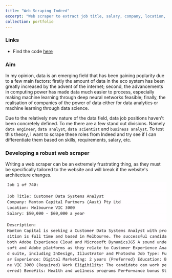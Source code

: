 ```yaml
---
title: "Web Scraping Indeed"
excerpt: "Web scraper to extract job title, salary, company, location, employment type and description from data related jobs on Indeed.<br/><img src='user_images/indeed_logo.png' width='500px'>"
collection: portfolio
---
```


### Links
* Find the code [here](https://github.com/alfredzou/Web-Scraping-Indeed)

### Aim
In my opinion, data is an emerging field that has been gaining poplarity due to a few main factors: firstly the amount of data in the eco system has been greatly increased by the advent of the internet; second, the advancements in computing power has made data much easier to process, especially making machine learning through deep neural networks feasible; finally, the realisation of companies of the power of data either for data analytics or machine learning through data science.

Due to the relatively new nature of the data field, data job positions haven't been concretely defined. To me there are a few stand out divisions. Namely `data engineer`, `data analyst`, `data scientist` and `business analyst`. To test this theory, I want to scrape these roles from Indeed and try see if I can differentiate them based on skills, requirements, salary, etc.

### Developing a robust web scraper
Writing a web scraper can be an extremely frustrating thing, as they must be specifically tailored to the website and will break if the website's architecture changes.

<img src='user_images/Web Scraping Indeed.gif'>
